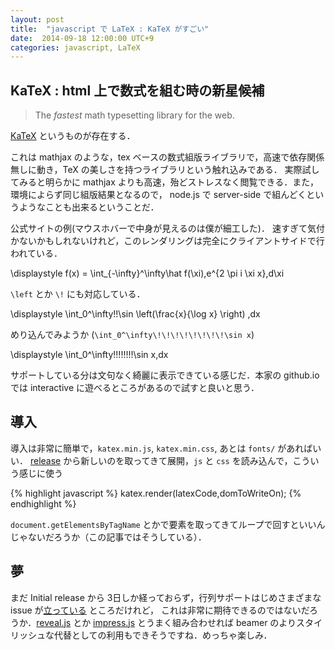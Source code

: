 ```yaml
---
layout: post
title:  "javascript で LaTeX : KaTeX がすごい"
date:  2014-09-18 12:00:00 UTC+9
categories: javascript, LaTeX
---
```

<link rel="stylesheet" href="{{site.baseurl}}/libs/katex/katex.min.css">
<script src="{{site.baseurl}}/libs/katex/katex.min.js"></script>
<div id="kat"></div>
<script>
  window.onload=function(){
    var elms = document.getElementsByTagName('katex')
    for (var i=0; i<elms.length; i++){
      var elm = elms[i];
      var tex = elm.innerHTML
      katex.render(tex,elm);
      elm.title = tex;
    }
  };
</script>

## KaTeX : html 上で数式を組む時の新星候補

> The <em>fastest</em> math typesetting library for the web.

[KaTeX](http://khan.github.io/KaTeX/) というものが存在する．

これは mathjax のような，tex ベースの数式組版ライブラリで，高速で依存関係無しに動き，TeX の美しさを持つライブラリという触れ込みである．
実際試してみると明らかに mathjax よりも高速，殆どストレスなく閲覧できる．また，環境によらず同じ組版結果となるので，
node.js で server-side で組んどくというようなことも出来るということだ．

公式サイトの例(マウスホバーで中身が見えるのは僕が細工した)．
速すぎて気付かないかもしれないけれど，このレンダリングは完全にクライアントサイドで行われている．

<katex>\displaystyle f(x) = \int_{-\infty}^\infty\hat f(\xi)\,e^{2 \pi i \xi x}\,d\xi</katex>

`\left` とか `\!` にも対応している．

<katex>\displaystyle \int_0^\infty\!\!\sin \left(\frac{x}{\log x} \right) \,dx</katex>

めり込んでみようか (`\int_0^\infty\!\!\!\!\!\!\!\!\sin x`)

<katex>\displaystyle \int_0^\infty\!\!\!\!\!\!\!\!\sin x\,dx</katex>

サポートしている分は文句なく綺麗に表示できている感じだ．本家の github.io では interactive に遊べるところがあるので試すと良いと思う．

## 導入

導入は非常に簡単で，`katex.min.js`, `katex.min.css`, あとは `fonts/` があればいい．
[release](https://github.com/Khan/KaTeX/releases) から新しいのを取ってきて展開，`js` と `css` を読み込んで，こういう感じに使う

{% highlight javascript %}
katex.render(latexCode,domToWriteOn);
{% endhighlight %}

`document.getElementsByTagName` とかで要素を取ってきてループで回すといいんじゃないだろうか（この記事ではそうしている）．

## 夢

まだ Initial release から 3日しか経っておらず，行列サポートはじめさまざまな issue が[立っている](https://github.com/Khan/KaTeX/issues) ところだけれど，
これは非常に期待できるのではないだろうか．[reveal.js](http://lab.hakim.se/reveal-js/) とか [impress.js](http://bartaz.github.io/impress.js/) とうまく組み合わせれば beamer のよりスタイリッシュな代替としての利用もできそうですね．めっちゃ楽しみ．

